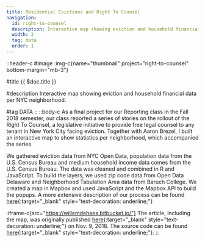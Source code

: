 ```yaml
---
title: Residential Evictions and Right To Counsel
navigation:
  id: right-to-counsel
  description: Interactive map showing eviction and household financial data per NYC neighborhood.
  width: 2
  tag: data
  order: 1
---
```


::header-c
#image
:img-c{name="thumbnail" project="right-to-counsel" bottom-margin="mb-3"}

#title
{{ $doc.title }}

#description
Interactive map showing eviction and household financial data per NYC neighborhood.

#tag
DATA
::
::body-c
As a final project for our Reporting class in the Fall 2018 semester, our class reported a series of stories on the rollout of the Right To Counsel, a legislative initiative to provide free legal counsel to any tenant in New York City facing eviction. Together with Aaron Brezel, I built an interactive map to show statistics per neighborhood, which accompanied the series.

We gathered eviction data from NYC Open Data, population data from the U.S. Census Bureau and medium household income data comes from the U.S. Census Bureau. The data was cleaned and combined in R and JavaScript. To build the layers, we used zip code data from Open Data Delaware and Neighborhood Tabulation Area data from Baruch College. We created a map in Mapbox and used JavaScript and the Mapbox API to build the popups. A more extensive description of our process can be found [here](https://github.com/wdehaes/marshalEvictionData/blob/master/README.md){:target="\_blank" style="text-decoration: underline;"}

:iframe-c{src="https://willemdehaes.bitbucket.io/"}
The article, including the map, was originally published [here](http://theink.nyc/whats-gone-right-wrong-right-counsel/){:target="\_blank" style="text-decoration: underline;"} on Nov. 9, 2018. The source code can be found [here](https://github.com/wdehaes/marshalEvictionData){:target="\_blank" style="text-decoration: underline;"}.
::
